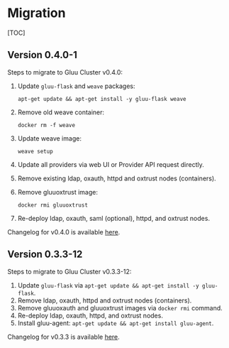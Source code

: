 # Migration

[TOC]

## Version 0.4.0-1

Steps to migrate to Gluu Cluster v0.4.0:

1.  Update `gluu-flask` and `weave` packages:

        apt-get update && apt-get install -y gluu-flask weave

2.  Remove old weave container:

        docker rm -f weave

3.  Update weave image:

        weave setup

4.  Update all providers via web UI or Provider API request directly.

5.  Remove existing ldap, oxauth, httpd and oxtrust nodes (containers).

6.  Remove gluuoxtrust image:

        docker rmi gluuoxtrust

7.  Re-deploy ldap, oxauth, saml (optional), httpd, and oxtrust nodes.

Changelog for v0.4.0 is available [here](https://github.com/GluuFederation/gluu-flask/blob/master/CHANGES.md#version-040).

## Version 0.3.3-12

Steps to migrate to Gluu Cluster v0.3.3-12:

1.  Update `gluu-flask` via `apt-get update && apt-get install -y gluu-flask`.
2.  Remove ldap, oxauth, httpd and oxtrust nodes (containers).
3.  Remove gluuoxauth and gluuoxtrust images via `docker rmi` command.
4.  Re-deploy ldap, oxauth, httpd, and oxtrust nodes.
5.  Install gluu-agent: `apt-get update && apt-get install gluu-agent`.

Changelog for v0.3.3 is available [here](https://github.com/GluuFederation/gluu-flask/blob/master/CHANGES.md#version-033).
